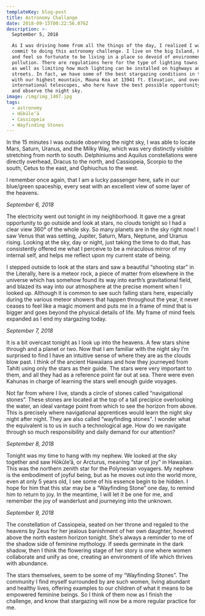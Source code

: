 ```yaml
---
templateKey: blog-post
title: Astronomy Challange
date: 2018-09-15T00:22:56.076Z
description: >-
  September 5, 2018

  As I was driving home from all the things of the day, I realized I wanted to
  commit to doing this astronomy challenge. I live on the big Island, Hawaii,
  and feel so fortunate to be living in a place so devoid of environmental light
  pollution. There are regulations here for the type of lighting towns can have,
  as well as limiting how much lighting can be installed on highways and
  streets. In fact, we have some of the best stargazing conditions in the world
  with our highest mountain, Mauna Kea at 13941 ft. Elevation, and over 15
  international telescopes, who here have the best possible opportunity to map
  and observe the night sky.
image: /img/img_1407.jpg
tags:
  - astronomy
  - Hōkūle’ā
  - Cassiopeia
  - Wayfinding Stones
---
```

In the 15 minutes I was outside observing the night sky, I was able to locate Mars, Saturn, Uranus, and the Milky Way, which was very distinctly visible stretching from north to south. Delphiniums and Aquilus constellations were directly overhead, Dracus to the north, and Cassiopeia, Scorpio to the south, Cetus to the east, and Ophiuchus to the west.

I remember once again, that I am a lucky passenger here, safe in our blue/green spaceship, every seat with an excellent view of some layer of the heavens.



_September 6, 2018_

The electricity went out tonight in my neighborhood. It gave me a great opportunity to go outside and look at stars, no clouds tonight so I had a clear view 360° of the whole sky. So many planets are in the sky right now! I saw Venus that was setting, Jupiter, Saturn, Mars, Neptune, and Uranus rising. Looking at the sky, day or night, just taking the time to do that, has consistently offered me what I perceive to be a miraculous mirror of my internal self, and helps me reflect upon my current state of being.

I stepped outside to look at the stars and saw a beautiful “shooting star” in the Literally, here is a meteor rock, a piece of matter from elsewhere in the universe which has somehow found its way into earth’s gravitational field, and blazed its way into our atmosphere at the precise moment when I looked up. Although it is common to see such falling stars here, especially during the various meteor showers that happen throughout the year, it never ceases to feel like a magic moment and puts me in a frame of mind that is bigger and goes beyond the physical details of life. My frame of mind feels expanded as I end my stargazing today.



_September 7, 2018_

It is a bit overcast tonight as I look up into the heavens. A few stars shine through and a planet or two. Now that I am familiar with the night sky I’m surprised to find I have an intuitive sense of where they are as the clouds blow past. I think of the ancient Hawaiians and how they journeyed from Tahiti using only the stars as their guide. The stars were very important to them, and all they had as a reference point far out at sea. There were even Kahunas in charge of learning the stars well enough guide voyages.

Not far from where I live, stands a circle of stones called “navigational stones”. These stones are located at the top of a tall precipice overlooking the water, an ideal vantage point from which to see the horizon from above. This is precisely where navigational apprentices would learn the night sky night after night. They are also called “wayfinding stones”. I wonder what the equivalent is to us in such a technological age. How do we navigate through so much responsibility and daily demand for our attention?



_September 8, 2018_

Tonight was my time to hang with my nephew. We looked at the sky together and saw Hōkūle’ā, or Arcturus, meaning “star of joy” in Hawaiian. This was the northern zenith star for the Polynesian voyagers. My nephew is the embodiment of joyful being, but as he moves out into the world more, even at only 5 years old, I see some of his essence begin to be hidden. I hope for him that this star may be a “Wayfinding Stone” one day, to remind him to return to joy. In the meantime, I will let it be one for me, and remember the joy of wanderlust and journeying into the unknown.



_September 9, 2018_

The constellation of Cassiopeia, seated on her throne and regaled to the heavens by Zeus for her jealous banishment of her own daughter, hovered above the north eastern horizon tonight. She’s always a reminder to me of the shadow side of feminine mythology. If seeds germinate in the dark shadow, then I think the flowering stage of her story is one where women collaborate and unify as one, creating an environment of life which thrives with abundance.

The stars themselves, seem to be some of my “Wayfinding Stones”. The community I find myself surrounded by are such women, living abundant and healthy lives, offering examples to our children of what it means to be empowered feminine beings. So I think of them now as I finish the challenge, and know that stargazing will now be a more regular practice for me.
